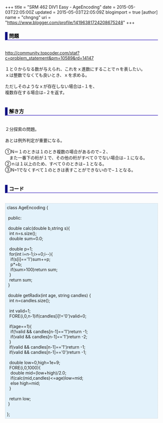 +++
title = "SRM 462 DIV1 Easy - AgeEncoding"
date = 2015-05-03T22:05:00Z
updated = 2015-05-03T22:05:09Z
blogimport = true 
[author]
	name = "chngng"
	uri = "https://www.blogger.com/profile/14196381724208675248"
+++

<div dir="ltr" style="text-align: left;" trbidi="on"><h3 style="border-bottom: 2px solid slateblue; border-left: 8px solid navy; color: black; padding: 0px 0px 1px 5px;">問題 </h3><br /><a href="http://community.topcoder.com/stat?c=problem_statement&amp;pm=10589&amp;rd=14147" target="_blank">http://community.topcoder.com/stat?c=problem_statement&amp;pm=10589&amp;rd=14147</a><br /><br />１と０からなる数が与えられ、これをｘ進数にすることでｎを表したい。<br />ｘは整数でなくても良いとき、ｘを求める。<br /><br />ただしそのようなｘが存在しない場合は−１を、<br />複数存在する場合は−２を返す。<br /><br /><h3 style="border-bottom: 2px solid slateblue; border-left: 8px solid navy; color: black; padding: 0px 0px 1px 5px;">解き方 </h3><br />２分探索の問題。<br /><br />あとは例外判定が重要になる。<br /><br />①N＝１のときは１のとき複数の場合があるので−２、<br />　また一番下の桁が１で、その他の桁がすべて０でない場合は−１になる。<br />②ｎは１以上のため、すべて０のときは−１となる。<br />③N=1でなくすべて１のときは表すことができないので−１となる。<br /><br /><h3 style="border-bottom: 2px solid slateblue; border-left: 8px solid navy; color: black; padding: 0px 0px 1px 5px;">コード </h3><br /><div style="background-color: #e3f2fb; border: 1px dotted #CCCCCC; padding: 5px;">class AgeEncoding {<br /><br /><span class="Apple-tab-span" style="white-space: pre;"> </span>public:<br /><br /><span class="Apple-tab-span" style="white-space: pre;"> </span>double calc(double b,string s){<br /><span class="Apple-tab-span" style="white-space: pre;">  </span>int n=s.size();<br /><span class="Apple-tab-span" style="white-space: pre;">  </span>double sum=0.0;<br /><br /><span class="Apple-tab-span" style="white-space: pre;">  </span>double p=1;<br /><span class="Apple-tab-span" style="white-space: pre;">  </span>for(int i=n-1;i&gt;=0;i--){<br /><span class="Apple-tab-span" style="white-space: pre;">   </span>if(s[i]=='1')sum+=p;<br /><span class="Apple-tab-span" style="white-space: pre;">   </span>p*=b;<br /><span class="Apple-tab-span" style="white-space: pre;">   </span>if(sum&gt;100)return sum;<br /><span class="Apple-tab-span" style="white-space: pre;">  </span>}<br /><span class="Apple-tab-span" style="white-space: pre;">  </span>return sum;<br /><span class="Apple-tab-span" style="white-space: pre;"> </span>}<br /><br /><span class="Apple-tab-span" style="white-space: pre;"> </span>double getRadix(int age, string candles) {<br /><span class="Apple-tab-span" style="white-space: pre;">  </span>int n=candles.size();<br /><br /><span class="Apple-tab-span" style="white-space: pre;">  </span>int valid=1;<br /><span class="Apple-tab-span" style="white-space: pre;">  </span>FORE(i,0,n-1)if(candles[i]!='0')valid=0;<br /><br /><span class="Apple-tab-span" style="white-space: pre;">  </span>if(age==1){<br /><span class="Apple-tab-span" style="white-space: pre;">   </span>if(!valid &amp;&amp; candles[n-1]=='1')return -1;<br /><span class="Apple-tab-span" style="white-space: pre;">   </span>if(valid &amp;&amp; candles[n-1]=='1')return -2;<br /><span class="Apple-tab-span" style="white-space: pre;">  </span>}<br /><span class="Apple-tab-span" style="white-space: pre;">  </span>if(valid &amp;&amp; candles[n-1]=='1')return -1;<br /><span class="Apple-tab-span" style="white-space: pre;">  </span>if(valid &amp;&amp; candles[n-1]=='0')return -1;<br /><br /><span class="Apple-tab-span" style="white-space: pre;">  </span>double low=0,high=1e+9;<br /><span class="Apple-tab-span" style="white-space: pre;">  </span>FORE(i,0,1000){<br /><span class="Apple-tab-span" style="white-space: pre;">   </span>double mid=(low+high)/2.0;<br /><span class="Apple-tab-span" style="white-space: pre;">   </span>if(calc(mid,candles)&lt;=age)low=mid;<br /><span class="Apple-tab-span" style="white-space: pre;">   </span>else high=mid;<br /><span class="Apple-tab-span" style="white-space: pre;">  </span>}<br /><br /><span class="Apple-tab-span" style="white-space: pre;">  </span>return low;<br /><span class="Apple-tab-span" style="white-space: pre;"> </span>}<br /><br />};</div></div>

